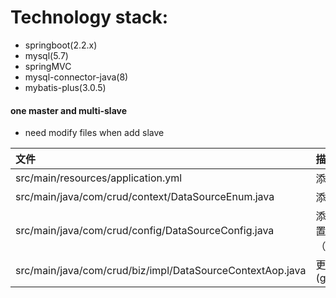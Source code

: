 Technology stack:
======================
- springboot(2.2.x)
- mysql(5.7)
- springMVC 
- mysql-connector-java(8)
- mybatis-plus(3.0.5)

#### one master and multi-slave
- need modify files when add slave

|  文件   |  描述  |
| :-----  | :---- |
| src/main/resources/application.yml  | 添加多从库配置 |
| src/main/java/com/crud/context/DataSourceEnum.java  | 添加从库枚举类 |
| src/main/java/com/crud/config/DataSourceConfig.java | 添加从库N的Bean配置&设置从库（targetDataSources.put） |
| src/main/java/com/crud/biz/impl/DataSourceContextAop.java | 更改从库访问随机算法(getDataSourceRandom) |
